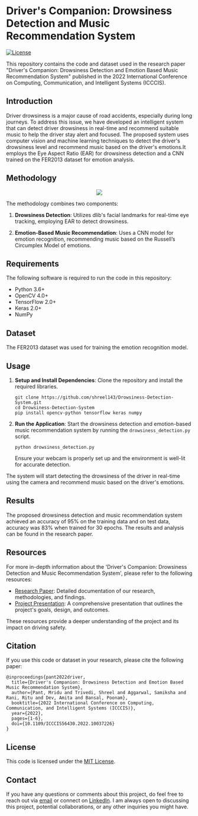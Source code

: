 # Driver's Companion: Drowsiness Detection and Music Recommendation System

[![License](https://img.shields.io/badge/license-MIT-blue.svg)](LICENSE)

This repository contains the code and dataset used in the research paper "Driver's Companion: Drowsiness Detection and Emotion Based Music Recommendation System" published in the 2022 International Conference on Computing, Communication, and Intelligent Systems (ICCCIS).

## Introduction

Driver drowsiness is a major cause of road accidents, especially during long journeys. To address this issue, we have developed an intelligent system that can detect driver drowsiness in real-time and recommend suitable music to help the driver stay alert and focused. The proposed system uses computer vision and machine learning techniques to detect the driver's drowsiness level and recommend music based on the driver's emotions.It employs the Eye Aspect Ratio (EAR) for drowsiness detection and a CNN trained on the FER2013 dataset for emotion analysis.

## Methodology

<p align="center">
  <img src="https://user-images.githubusercontent.com/79741191/236828641-b431b81c-06c3-4cec-992a-3e242e30e282.png">
</p>
The methodology combines two components:

1. **Drowsiness Detection**: 
Utilizes dlib's facial landmarks for real-time eye tracking, employing EAR to detect drowsiness.

2. **Emotion-Based Music Recommendation**:
Uses a CNN model for emotion recognition, recommending music based on the Russell’s Circumplex Model of emotions.


## Requirements

The following software is required to run the code in this repository:

- Python 3.6+
- OpenCV 4.0+
- TensorFlow 2.0+
- Keras 2.0+
- NumPy

## Dataset

The FER2013 dataset was used for training the emotion recognition model.

## Usage

1. **Setup and Install Dependencies**: 
   Clone the repository and install the required libraries.
   ```
   git clone https://github.com/shreel143/Drowsiness-Detection-System.git
   cd Drowsiness-Detection-System
   pip install opencv-python tensorflow keras numpy
   ```

2. **Run the Application**: 
   Start the drowsiness detection and emotion-based music recommendation system by running the `drowsiness_detection.py` script.
   ```
   python drowsiness_detection.py
   ```

   Ensure your webcam is properly set up and the environment is well-lit for accurate detection.

The system will start detecting the drowsiness of the driver in real-time using the camera and recommend music based on the driver's emotions.

## Results

The proposed drowsiness detection and music recommendation system achieved an accuracy of 95% on the training data and on test data, accuracy was 83% when trained for 30 epochs. The results and analysis can be found in the research paper.

## Resources

For more in-depth information about the 'Driver's Companion: Drowsiness Detection and Music Recommendation System', please refer to the following resources:

- [Research Paper](https://ieeexplore.ieee.org/document/10037226): Detailed documentation of our research, methodologies, and findings.
- [Project Presentation](https://docs.google.com/presentation/d/1TLywEBDhEMEjHs0gyVwQvLz0fg3Ko8Hu/edit?usp=sharing&ouid=100124470341926430772&rtpof=true&sd=true): A comprehensive presentation that outlines the project's goals, design, and outcomes.

These resources provide a deeper understanding of the project and its impact on driving safety.

## Citation

If you use this code or dataset in your research, please cite the following paper:

```
@inproceedings{pant2022driver,
  title={Driver's Companion: Drowsiness Detection and Emotion Based Music Recommendation System},
  author={Pant, Mridu and Trivedi, Shreel and Aggarwal, Samiksha and Rani, Ritu and Dev, Amita and Bansal, Poonam},
  booktitle={2022 International Conference on Computing, Communication, and Intelligent Systems (ICCCIS)},
  year={2022},
  pages={1-6},
  doi={10.1109/ICCCIS56430.2022.10037226}
}
```

## License

This code is licensed under the [MIT License](LICENSE).

## Contact

If you have any questions or comments about this project, do feel free to reach out via [email](mailto:shreektrivedi2020@gmail.com) or connect on [LinkedIn](https://www.linkedin.com/in/shreel-trivedi/).
I am always open to discussing this project, potential collaborations, or any other inquiries you might have.

